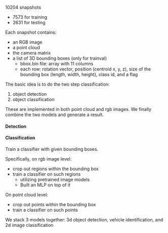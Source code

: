 10204 snapshots

- 7573 for training
- 2631 for testing

Each snapshot  contains:

- an RGB image
- a point cloud
- the camera matrix
- a list of  3D bounding boxes (only for trainval)
  - bbox.bin file: array with 11 columns
  - each row: rotation vector,  position (centroid x, y, z), size of the bounding box (length, width,  height), class id, and a flag





The basic idea is to do the two step classification:

1. object detection
2. object classification

These are implemented in both point cloud and rgb images. We finally combine the two models and generate a result.

#### Detection

#### Classification

Train a classifier with given bounding boxes.

Specifically, on rgb image level:

- crop out regions within the bounding box
- train a classifier on such regions
  - utilizing pretrained image models
  - Built an MLP on top of it

On point cloud level:

- crop out points within the bounding box
- train a classifier on such points





We stack 3 models together: 3d object detection, vehicle identification, and 2d image classification